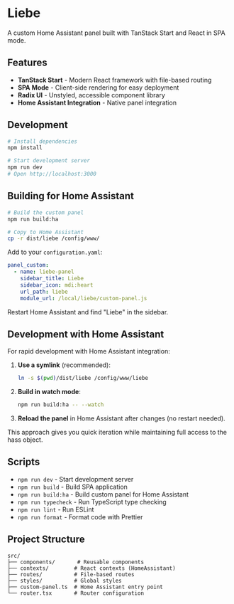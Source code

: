 # Liebe

A custom Home Assistant panel built with TanStack Start and React in SPA mode.

## Features

- **TanStack Start** - Modern React framework with file-based routing
- **SPA Mode** - Client-side rendering for easy deployment
- **Radix UI** - Unstyled, accessible component library
- **Home Assistant Integration** - Native panel integration

## Development

```bash
# Install dependencies
npm install

# Start development server
npm run dev
# Open http://localhost:3000
```

## Building for Home Assistant

```bash
# Build the custom panel
npm run build:ha

# Copy to Home Assistant
cp -r dist/liebe /config/www/
```

Add to your `configuration.yaml`:

```yaml
panel_custom:
  - name: liebe-panel
    sidebar_title: Liebe
    sidebar_icon: mdi:heart
    url_path: liebe
    module_url: /local/liebe/custom-panel.js
```

Restart Home Assistant and find "Liebe" in the sidebar.

## Development with Home Assistant

For rapid development with Home Assistant integration:

1. **Use a symlink** (recommended):

   ```bash
   ln -s $(pwd)/dist/liebe /config/www/liebe
   ```

2. **Build in watch mode**:

   ```bash
   npm run build:ha -- --watch
   ```

3. **Reload the panel** in Home Assistant after changes (no restart needed).

This approach gives you quick iteration while maintaining full access to the hass object.

## Scripts

- `npm run dev` - Start development server
- `npm run build` - Build SPA application
- `npm run build:ha` - Build custom panel for Home Assistant
- `npm run typecheck` - Run TypeScript type checking
- `npm run lint` - Run ESLint
- `npm run format` - Format code with Prettier

## Project Structure

```
src/
├── components/       # Reusable components
├── contexts/        # React contexts (HomeAssistant)
├── routes/          # File-based routes
├── styles/          # Global styles
├── custom-panel.ts  # Home Assistant entry point
└── router.tsx       # Router configuration
```
